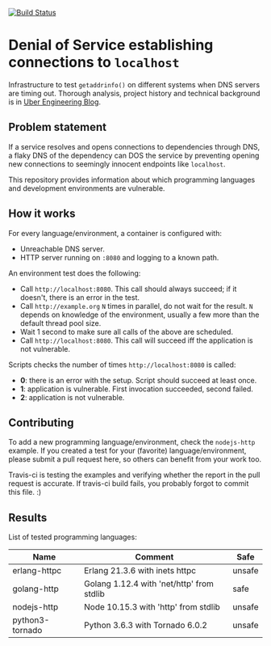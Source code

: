 [![Build Status](https://travis-ci.com/uber/denial-by-dns.svg?branch=master)](https://travis-ci.com/uber/denial-by-dns)

Denial of Service establishing connections to `localhost`
=========================================================

Infrastructure to test `getaddrinfo()` on different systems when DNS servers
are timing out. Thorough analysis, project history and technical background is
in [Uber Engineering Blog](https://eng.uber.com/denial-by-dns).

Problem statement
-----------------

If a service resolves and opens connections to dependencies through DNS, a
flaky DNS of the dependency can DOS the service by preventing opening new
connections to seemingly innocent endpoints like `localhost`.

This repository provides information about which programming languages and
development environments are vulnerable.

How it works
------------

For every language/environment, a container is configured with:

* Unreachable DNS server.
* HTTP server running on `:8080` and logging to a known path.

An environment test does the following:

* Call `http://localhost:8080`. This call should always succeed; if it
  doesn't, there is an error in the test.
* Call `http://example.org` `N` times in parallel, do not wait for the result.
  `N` depends on knowledge of the environment, usually a few more than the
  default thread pool size.
* Wait 1 second to make sure all calls of the above are scheduled.
* Call `http://localhost:8080`. This call will succeed iff the application is
  not vulnerable.

Scripts checks the number of times `http://localhost:8080` is called:
* **0**: there is an error with the setup. Script should succeed at least once.
* **1**: application is vulnerable. First invocation succeeded, second failed.
* **2**: application is not vulnerable.

Contributing
------------

To add a new programming language/environment, check the `nodejs-http` example.
If you created a test for your (favorite) language/environment, please submit a
pull request here, so others can benefit from your work too.

Travis-ci is testing the examples and verifying whether the report in the pull
request is accurate. If travis-ci build fails, you probably forgot to commit
this file. :)

Results
-------

List of tested programming languages:

| Name | Comment | Safe |
| ---- | ------- | ---- |
| erlang-httpc | Erlang 21.3.6 with inets httpc | unsafe |
| golang-http | Golang 1.12.4 with 'net/http' from stdlib | safe |
| nodejs-http | Node 10.15.3 with 'http' from stdlib | unsafe |
| python3-tornado | Python 3.6.3 with Tornado 6.0.2 | unsafe |
